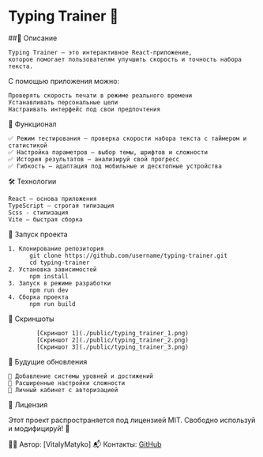 # **Typing Trainer** 🚀

##📌 Описание

    Typing Trainer — это интерактивное React-приложение, 
    которое помогает пользователям улучшить скорость и точность набора текста. 

С помощью приложения можно:

    Проверять скорость печати в режиме реального времени
    Устанавливать персональные цели
    Настраивать интерфейс под свои предпочтения

🎯 Функционал

    ✅ Режим тестирования — проверка скорости набора текста с таймером и статистикой
    ✅ Настройка параметров — выбор темы, шрифтов и сложности
    ✅ История результатов — анализируй свой прогресс
    ✅ Гибкость — адаптация под мобильные и десктопные устройства 

🛠️ Технологии

    React — основа приложения
    TypeScript — строгая типизация
    Scss - стилизация
    Vite — быстрая сборка
    
🚀 Запуск проекта

    1. Клонирование репозитория
          git clone https://github.com/username/typing-trainer.git
          cd typing-trainer
    2. Установка зависимостей
          npm install
    3. Запуск в режиме разработки
          npm run dev
    4. Сборка проекта
          npm run build

🌟 Скриншоты

            [Скриншот 1](./public/typing_trainer_1.png)
            [Скриншот 2](./public/typing_trainer_2.png)
            [Скриншот 3](./public/typing_trainer_3.png)

📌 Будущие обновления

    🔹 Добавление системы уровней и достижений
    🔹 Расширенные настройки сложности
    🔹 Личный кабинет с авторизацией

📄 Лицензия

   Этот проект распространяется под лицензией MIT. Свободно используй и модифицируй! 🎉

👨‍💻 Автор: [VitalyMatyko]
📬 Контакты: [GitHub](https://github.com/VitalyMatyko)
